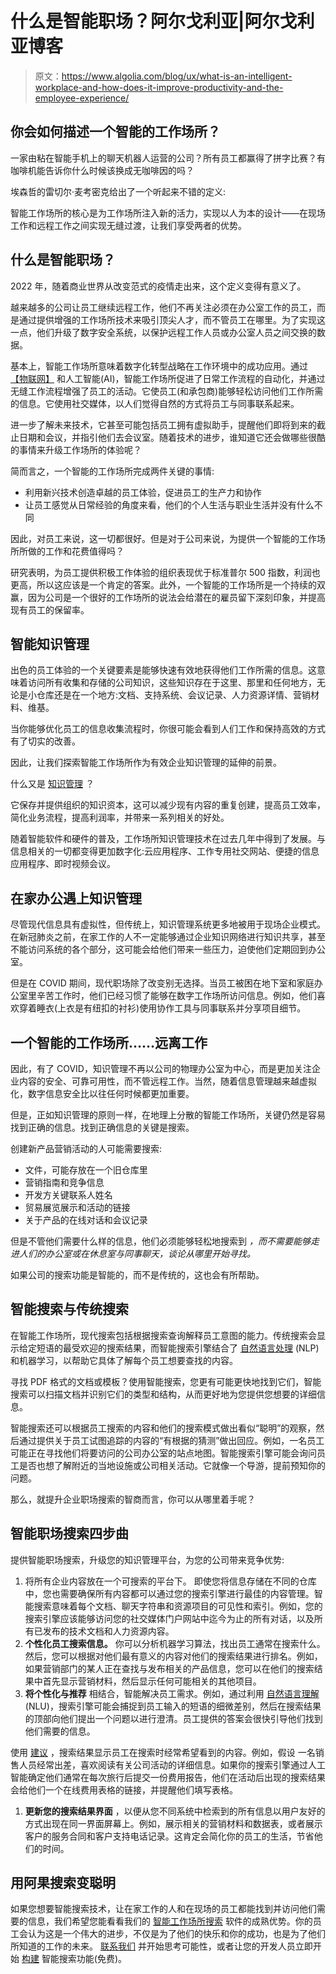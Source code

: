 # 什么是智能职场？阿尔戈利亚|阿尔戈利亚博客

> 原文：<https://www.algolia.com/blog/ux/what-is-an-intelligent-workplace-and-how-does-it-improve-productivity-and-the-employee-experience/>

## [](#how-would-you-describe-an-intelligent-workplace)你会如何描述一个智能的工作场所？

一家由粘在智能手机上的聊天机器人运营的公司？所有员工都赢得了拼字比赛？有咖啡机能告诉你什么时候该换成无咖啡因的吗？

埃森哲的雷切尔·麦考密克给出了一个听起来不错的定义:

智能工作场所的核心是为工作场所注入新的活力，实现以人为本的设计——在现场工作和远程工作之间实现无缝过渡，让我们享受两者的优势。

## [](#what-is-an-intelligent-workplace%c2%a0)什么是智能职场？

2022 年，随着商业世界从改变范式的疫情走出来，这个定义变得有意义了。

越来越多的公司让员工继续远程工作，他们不再关注必须在办公室工作的员工，而是通过提供增强的工作场所技术来吸引顶尖人才，而不管员工在哪里。为了实现这一点，他们升级了数字安全系统，以保护远程工作人员或办公室人员之间交换的数据。

基本上，智能工作场所意味着数字化转型战略在工作环境中的成功应用。通过 [【物联网】](https://en.wikipedia.org/wiki/Internet_of_things) 和人工智能(AI)，智能工作场所促进了日常工作流程的自动化，并通过无缝工作流程增强了员工的活动。它使员工(和承包商)能够轻松访问他们工作所需的信息。它使用社交媒体，以人们觉得自然的方式将员工与同事联系起来。

进一步了解未来技术，它甚至可能包括员工拥有虚拟助手，提醒他们即将到来的截止日期和会议，并指引他们去会议室。随着技术的进步，谁知道它还会做哪些很酷的事情来升级工作场所的体验呢？

简而言之，一个智能的工作场所完成两件关键的事情:

*   利用新兴技术创造卓越的员工体验，促进员工的生产力和协作
*   让员工感觉从日常经验的角度来看，他们的个人生活与职业生活并没有什么不同

因此，对员工来说，这一切都很好。但是对于公司来说，为提供一个智能的工作场所所做的工作和花费值得吗？

研究表明，为员工提供积极工作体验的组织表现优于标准普尔 500 指数，利润也更高，所以这应该是一个肯定的答案。此外，一个智能的工作场所是一个持续的双赢，因为公司是一个很好的工作场所的说法会给潜在的雇员留下深刻印象，并提高现有员工的保留率。

## [](#intelligent-knowledge-management)智能知识管理

出色的员工体验的一个关键要素是能够快速有效地获得他们工作所需的信息。这意味着访问所有收集和存储的公司知识，这些知识存在于这里、那里和任何地方，无论是小仓库还是在一个地方:文档、支持系统、会议记录、人力资源详情、营销材料、维基。

当你能够优化员工的信息收集流程时，你很可能会看到人们工作和保持高效的方式有了切实的改善。

因此，让我们探索智能工作场所作为有效企业知识管理的延伸的前景。

什么又是 [知识管理](https://www.algolia.com/blog/product/knowledge-management-what-is-it-and-why-do-we-need-knowledge-management-systems/) ？

它保存并提供组织的知识资本，这可以减少现有内容的重复创建，提高员工效率，简化业务流程，提高利润率，并带来一系列相关的好处。

随着智能软件和硬件的普及，工作场所知识管理技术在过去几年中得到了发展。与信息相关的一切都变得更加数字化:云应用程序、工作专用社交网站、便捷的信息应用程序、即时视频会议。

## [](#working-from-home-meets-knowledge-management)在家办公遇上知识管理

尽管现代信息具有虚拟性，但传统上，知识管理系统更多地被用于现场企业模式。在新冠肺炎之前，在家工作的人不一定能够通过企业知识网络进行知识共享，甚至不能访问系统的各个部分，这可能会给他们带来一些压力，迫使他们定期回到办公室。

但是在 COVID 期间，现代职场除了改变别无选择。当员工被困在地下室和家庭办公室里辛苦工作时，他们已经习惯了能够在数字工作场所访问信息。例如，他们喜欢穿着睡衣(上衣是有纽扣的衬衫)使用协作工具与同事联系并分享项目细节。

## [](#an-intelligent-workplace%e2%80%a6away-from-work)一个智能的工作场所……远离工作

因此，有了 COVID，知识管理不再以公司的物理办公室为中心，而是更加关注企业内容的安全、可靠可用性，而不管远程工作。当然，随着信息管理越来越虚拟化，数字信息安全比以往任何时候都更加重要。

但是，正如知识管理的原则一样，在地理上分散的智能工作场所，关键仍然是容易找到正确的信息。找到正确信息的关键是搜索。

创建新产品营销活动的人可能需要搜索:

*   文件，可能存放在一个旧仓库里
*   营销指南和竞争信息
*   开发方关键联系人姓名
*   贸易展览展示和活动的链接
*   关于产品的在线对话和会议记录

但是不管他们需要什么样的信息，他们必须能够轻松地搜索到 *，而不需要能够走进人们的办公室或在休息室与同事聊天，谈论从哪里开始寻找。*

如果公司的搜索功能是智能的，而不是传统的，这也会有所帮助。

## [](#intelligent-search-vs-traditional-search)智能搜索与传统搜索

在智能工作场所，现代搜索包括根据搜索查询解释员工意图的能力。传统搜索会显示给定短语的最受欢迎的搜索结果，而智能搜索引擎结合了 [自然语言处理](https://www.algolia.com/blog/product/what-is-natural-language-processing-and-how-is-it-leveraged-by-search-tools-software/) (NLP)和机器学习，以帮助它具体了解每个员工想要查找的内容。

寻找 PDF 格式的文档或模板？使用智能搜索，您更有可能更快地找到它们，智能搜索可以扫描文档并识别它们的类型和结构，从而更好地为您提供您想要的详细信息。

智能搜索还可以根据员工搜索的内容和他们的搜索模式做出看似“聪明”的观察，然后通过提供关于员工试图追踪的内容的“有根据的猜测”做出回应。例如，一名员工可能正在寻找他们将要访问的公司办公室的站点地图。智能搜索引擎可能会询问员工是否也想了解附近的当地设施或公司相关活动。它就像一个导游，提前预知你的问题。

那么，就提升企业职场搜索的智商而言，你可以从哪里着手呢？

## [](#4-steps-to-smart-workplace-search)智能职场搜索四步曲

提供智能职场搜索，升级您的知识管理平台，为您的公司带来竞争优势:

1.  将所有企业内容放在一个可搜索的平台下。 即使您将信息存储在不同的仓库中，您也需要确保所有内容都可以通过您的搜索引擎进行最佳的内容管理。智能搜索意味着每个文档、聊天字符串和资源项目的可见性和索引。例如，您的搜索引擎应该能够访问您的社交媒体门户网站中迄今为止的所有对话，以及所有已发布的技术文档和人力资源内容。
2.  **个性化员工搜索信息。** 你可以分析机器学习算法，找出员工通常在搜索什么。然后，您可以根据对他们最有意义的内容对他们的搜索结果进行排名。例如，如果营销部门的某人正在查找与发布相关的产品信息，您可以在他们的搜索结果中首先显示营销材料，然后显示任何可能相关的其他项目。
3.  **将个性化与推荐** 相结合，智能解决员工需求。例如，通过利用 [自然语言理解](https://resources.algolia.com/voice-search-use-case/what-is-natural-language-understanding) (NLU)，搜索引擎可能会捕捉到员工输入的短语的细微差别，然后在搜索结果的顶部向他们提出一个问题以进行澄清。员工提供的答案会很快引导他们找到他们需要的信息。

使用 [建议](https://www.algolia.com/blog/product/ai-powered-recommendations-in-the-back-office/) ，搜索结果显示员工在搜索时经常希望看到的内容。例如，假设 一名销售人员经常出差，喜欢阅读有关公司活动的详细信息。如果你的搜索引擎通过人工智能确定他们通常在每次旅行后提交一份费用报告，他们在活动后出现的搜索结果会给他们一个在线费用表格的链接，并提醒他们填写表格。

1.  **更新您的搜索结果界面** ，以便从您不同系统中检索到的所有信息以用户友好的方式出现在同一界面屏幕上。例如，展示相关的营销材料和数据表，或者展示客户的服务合同和客户支持电话记录。这肯定会简化你的员工的生活，节省他们的时间。

## [](#get-smart-with-algolia-search)用阿果搜索变聪明

如果您想要智能搜索技术，让在家工作的人和在现场的员工都能找到并访问他们需要的信息，我们希望您能看看我们的 [智能工作场所搜索](https://www.algolia.com/industries-and-solutions/enterprise/) 软件的成熟优势。你的员工会认为这是一个伟大的进步，不仅是为了他们的快乐和你的成功，也是为了他们所知道的工作的未来。 [联系我们](https://www.algolia.com/contactus/) 并开始思考可能性，或者让您的开发人员立即开始 [构建](https://www.algolia.com/users/sign_up) 智能搜索功能(免费)。